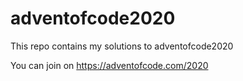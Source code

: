 # adventofcode2020

This repo contains my solutions to adventofcode2020

You can join on <https://adventofcode.com/2020>

